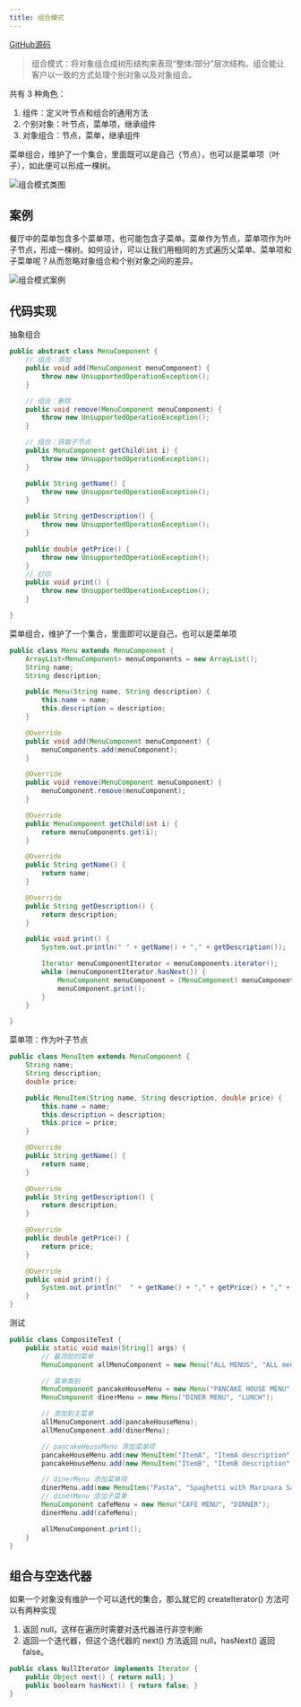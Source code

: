```yaml
---
title: 组合模式
---
```


[GitHub源码](https://github.com/wangchunfan/DesignPatterns)

>组合模式：将对象组合成树形结构来表现“整体/部分”层次结构。组合能让客户以一致的方式处理个别对象以及对象组合。

共有 3 种角色：

1. 组件：定义叶节点和组合的通用方法
2. 个别对象：叶节点，菜单项，继承组件
3. 对象组合：节点，菜单，继承组件

菜单组合，维护了一个集合，里面既可以是自己（节点），也可以是菜单项（叶子），如此便可以形成一棵树。

![组合模式类图](https://note.youdao.com/yws/public/resource/fb63e88819e0de2bc8a59f7f002e0843/xmlnote/8B2546A797644409B5E7A56D24187C0E/14298)

## 案例

餐厅中的菜单包含多个菜单项，也可能包含子菜单。菜单作为节点，菜单项作为叶子节点，形成一棵树。如何设计，可以让我们用相同的方式遍历父菜单、菜单项和子菜单呢？从而忽略对象组合和个别对象之间的差异。

![组合模式案例](https://note.youdao.com/yws/public/resource/fb63e88819e0de2bc8a59f7f002e0843/xmlnote/A9731C3FE9124A33B7F650325B5336FF/14306)

## 代码实现

抽象组合

```java
public abstract class MenuComponent {
    // 组合：添加
    public void add(MenuComponent menuComponent) {
        throw new UnsupportedOperationException();
    }

    // 组合：删除
    public void remove(MenuComponent menuComponent) {
        throw new UnsupportedOperationException();
    }

    // 组合：获取子节点
    public MenuComponent getChild(int i) {
        throw new UnsupportedOperationException();
    }

    public String getName() {
        throw new UnsupportedOperationException();
    }

    public String getDescription() {
        throw new UnsupportedOperationException();
    }

    public double getPrice() {
        throw new UnsupportedOperationException();
    }
    // 打印
    public void print() {
        throw new UnsupportedOperationException();
    }

}
```

菜单组合，维护了一个集合，里面即可以是自己，也可以是菜单项

```java
public class Menu extends MenuComponent {
    ArrayList<MenuComponent> menuComponents = new ArrayList();
    String name;
    String description;

    public Menu(String name, String description) {
        this.name = name;
        this.description = description;
    }

    @Override
    public void add(MenuComponent menuComponent) {
        menuComponents.add(menuComponent);
    }

    @Override
    public void remove(MenuComponent menuComponent) {
        menuComponent.remove(menuComponent);
    }

    @Override
    public MenuComponent getChild(int i) {
        return menuComponents.get(i);
    }

    @Override
    public String getName() {
        return name;
    }

    @Override
    public String getDescription() {
        return description;
    }

    public void print() {
        System.out.println(" " + getName() + "," + getDescription());

        Iterator menuComponentIterator = menuComponents.iterator();
        while (menuComponentIterator.hasNext()) {
            MenuComponent menuComponent = (MenuComponent) menuComponentIterator.next();
            menuComponent.print();
        }
    }

}

```

菜单项：作为叶子节点

```java
public class MenuItem extends MenuComponent {
    String name;
    String description;
    double price;

    public MenuItem(String name, String description, double price) {
        this.name = name;
        this.description = description;
        this.price = price;
    }

    @Override
    public String getName() {
        return name;
    }

    @Override
    public String getDescription() {
        return description;
    }

    @Override
    public double getPrice() {
        return price;
    }

    @Override
    public void print() {
        System.out.println("  " + getName() + "," + getPrice() + "," + getDescription());
    }
}
```

测试

```java
public class CompositeTest {
    public static void main(String[] args) {
        // 最顶层的菜单
        MenuComponent allMenuComponent = new Menu("ALL MENUS", "ALL menus combined");

        // 菜单类别
        MenuComponent pancakeHouseMenu = new Menu("PANCAKE HOUSE MENU", "Breakfast");
        MenuComponent dinerMenu = new Menu("DINER MENU", "LUNCH");

        // 添加到主菜单
        allMenuComponent.add(pancakeHouseMenu);
        allMenuComponent.add(dinerMenu);

        // pancakeHouseMenu 添加菜单项
        pancakeHouseMenu.add(new MenuItem("ItemA", "ItemA description", 1.32));
        pancakeHouseMenu.add(new MenuItem("ItemB", "ItemB description", 2.51));

        // dinerMenu 添加菜单项
        dinerMenu.add(new MenuItem("Pasta", "Spaghetti with Marinara Sauce, and a slice of sourdough bread", 3.89));
        // dinerMenu 添加子菜单
        MenuComponent cafeMenu = new Menu("CAFE MENU", "DINNER");
        dinerMenu.add(cafeMenu);

        allMenuComponent.print();
    }
}
```

## 组合与空迭代器

如果一个对象没有维护一个可以迭代的集合，那么就它的 createIterator() 方法可以有两种实现

1. 返回 null，这样在遍历时需要对迭代器进行非空判断
2. 返回一个迭代器，但这个迭代器的 next() 方法返回 null，hasNext() 返回 false。

```java
public class NullIterator implements Iterator {
    public Object next() { return null; }
    public boolearn hasNext() { return false; }
}
```
